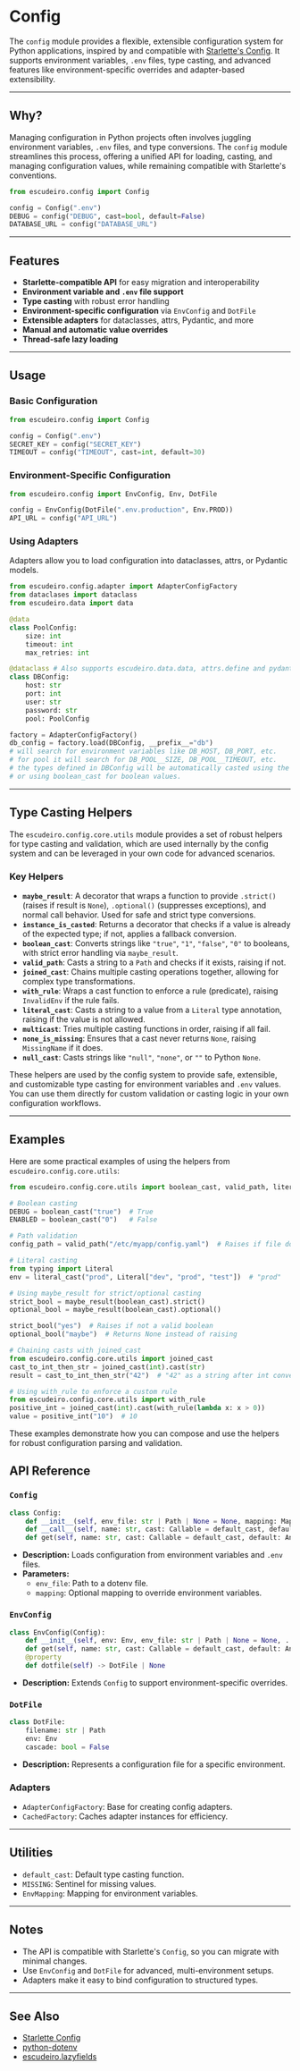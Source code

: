 # Config

The `config` module provides a flexible, extensible configuration system for Python applications, inspired by and compatible with [Starlette's Config](https://www.starlette.io/config/). It supports environment variables, `.env` files, type casting, and advanced features like environment-specific overrides and adapter-based extensibility.

---

## Why?

Managing configuration in Python projects often involves juggling environment variables, `.env` files, and type conversions. The `config` module streamlines this process, offering a unified API for loading, casting, and managing configuration values, while remaining compatible with Starlette's conventions.

```python
from escudeiro.config import Config

config = Config(".env")
DEBUG = config("DEBUG", cast=bool, default=False)
DATABASE_URL = config("DATABASE_URL")
```

---

## Features

- **Starlette-compatible API** for easy migration and interoperability
- **Environment variable and `.env` file support**
- **Type casting** with robust error handling
- **Environment-specific configuration** via `EnvConfig` and `DotFile`
- **Extensible adapters** for dataclasses, attrs, Pydantic, and more
- **Manual and automatic value overrides**
- **Thread-safe lazy loading**

---

## Usage

### Basic Configuration

```python
from escudeiro.config import Config

config = Config(".env")
SECRET_KEY = config("SECRET_KEY")
TIMEOUT = config("TIMEOUT", cast=int, default=30)
```

### Environment-Specific Configuration

```python
from escudeiro.config import EnvConfig, Env, DotFile

config = EnvConfig(DotFile(".env.production", Env.PROD))
API_URL = config("API_URL")
```

### Using Adapters

Adapters allow you to load configuration into dataclasses, attrs, or Pydantic models.

```python
from escudeiro.config.adapter import AdapterConfigFactory
from dataclases import dataclass
from escudeiro.data import data

@data
class PoolConfig:
    size: int
    timeout: int
    max_retries: int

@dataclass # Also supports escudeiro.data.data, attrs.define and pydantic.BaseModel
class DBConfig:
    host: str
    port: int
    user: str
    password: str
    pool: PoolConfig

factory = AdapterConfigFactory()
db_config = factory.load(DBConfig, __prefix__="db")
# will search for environment variables like DB_HOST, DB_PORT, etc.
# for pool it will search for DB_POOL__SIZE, DB_POOL__TIMEOUT, etc.
# the types defined in DBConfig will be automatically casted using the declared types
# or using boolean_cast for boolean values.
```

---

## Type Casting Helpers

The `escudeiro.config.core.utils` module provides a set of robust helpers for type casting and validation, which are used internally by the config system and can be leveraged in your own code for advanced scenarios.

### Key Helpers

- **`maybe_result`**: A decorator that wraps a function to provide `.strict()` (raises if result is `None`), `.optional()` (suppresses exceptions), and normal call behavior. Used for safe and strict type conversions.
- **`instance_is_casted`**: Returns a decorator that checks if a value is already of the expected type; if not, applies a fallback conversion.
- **`boolean_cast`**: Converts strings like `"true"`, `"1"`, `"false"`, `"0"` to booleans, with strict error handling via `maybe_result`.
- **`valid_path`**: Casts a string to a `Path` and checks if it exists, raising if not.
- **`joined_cast`**: Chains multiple casting operations together, allowing for complex type transformations.
- **`with_rule`**: Wraps a cast function to enforce a rule (predicate), raising `InvalidEnv` if the rule fails.
- **`literal_cast`**: Casts a string to a value from a `Literal` type annotation, raising if the value is not allowed.
- **`multicast`**: Tries multiple casting functions in order, raising if all fail.
- **`none_is_missing`**: Ensures that a cast never returns `None`, raising `MissingName` if it does.
- **`null_cast`**: Casts strings like `"null"`, `"none"`, or `""` to Python `None`.

These helpers are used by the config system to provide safe, extensible, and customizable type casting for environment variables and `.env` values. You can use them directly for custom validation or casting logic in your own configuration workflows.

---

## Examples

Here are some practical examples of using the helpers from `escudeiro.config.core.utils`:

```python
from escudeiro.config.core.utils import boolean_cast, valid_path, literal_cast, maybe_result

# Boolean casting
DEBUG = boolean_cast("true")  # True
ENABLED = boolean_cast("0")   # False

# Path validation
config_path = valid_path("/etc/myapp/config.yaml")  # Raises if file does not exist

# Literal casting
from typing import Literal
env = literal_cast("prod", Literal["dev", "prod", "test"])  # "prod"

# Using maybe_result for strict/optional casting
strict_bool = maybe_result(boolean_cast).strict()
optional_bool = maybe_result(boolean_cast).optional()

strict_bool("yes")  # Raises if not a valid boolean
optional_bool("maybe")  # Returns None instead of raising

# Chaining casts with joined_cast
from escudeiro.config.core.utils import joined_cast
cast_to_int_then_str = joined_cast(int).cast(str)
result = cast_to_int_then_str("42")  # "42" as a string after int conversion

# Using with_rule to enforce a custom rule
from escudeiro.config.core.utils import with_rule
positive_int = joined_cast(int).cast(with_rule(lambda x: x > 0))
value = positive_int("10")  # 10
```

These examples demonstrate how you can compose and use the helpers for robust configuration parsing and validation.

## API Reference

### `Config`

```python
class Config:
    def __init__(self, env_file: str | Path | None = None, mapping: Mapping[str, str] = DEFAULT_MAPPING)
    def __call__(self, name: str, cast: Callable = default_cast, default: Any = MISSING) -> Any
    def get(self, name: str, cast: Callable = default_cast, default: Any = MISSING) -> Any
```

- **Description:** Loads configuration from environment variables and `.env` files.
- **Parameters:**
  - `env_file`: Path to a dotenv file.
  - `mapping`: Optional mapping to override environment variables.

### `EnvConfig`

```python
class EnvConfig(Config):
    def __init__(self, env: Env, env_file: str | Path | None = None, ...)
    def get(self, name: str, cast: Callable = default_cast, default: Any = MISSING) -> Any
    @property
    def dotfile(self) -> DotFile | None
```

- **Description:** Extends `Config` to support environment-specific overrides.

### `DotFile`

```python
class DotFile:
    filename: str | Path
    env: Env
    cascade: bool = False
```

- **Description:** Represents a configuration file for a specific environment.

### Adapters

- `AdapterConfigFactory`: Base for creating config adapters.
- `CachedFactory`: Caches adapter instances for efficiency.

---

## Utilities

- `default_cast`: Default type casting function.
- `MISSING`: Sentinel for missing values.
- `EnvMapping`: Mapping for environment variables.

---

## Notes

- The API is compatible with Starlette's `Config`, so you can migrate with minimal changes.
- Use `EnvConfig` and `DotFile` for advanced, multi-environment setups.
- Adapters make it easy to bind configuration to structured types.

---

## See Also

- [Starlette Config](https://www.starlette.io/config/)
- [python-dotenv](https://pypi.org/project/python-dotenv/)
- [escudeiro.lazyfields](./lazyfields.md)
